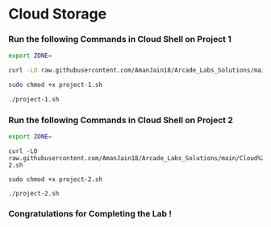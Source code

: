 # Cloud Storage

### Run the following Commands in Cloud Shell on Project 1

```bash
export ZONE=
```

```bash
curl -LO raw.githubusercontent.com/AmanJain18/Arcade_Labs_Solutions/main/Cloud%20Storage/project-1.sh

sudo chmod +x project-1.sh

./project-1.sh
```

### Run the following Commands in Cloud Shell on Project 2

```bash
export ZONE=
```

```
curl -LO raw.githubusercontent.com/AmanJain18/Arcade_Labs_Solutions/main/Cloud%20Storage/project-2.sh

sudo chmod +x project-2.sh

./project-2.sh
```

### Congratulations for Completing the Lab !
